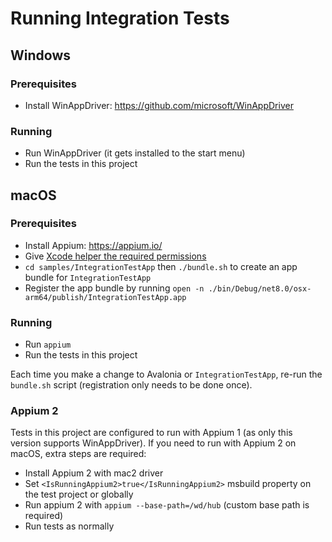 # Running Integration Tests

## Windows

### Prerequisites

- Install WinAppDriver: https://github.com/microsoft/WinAppDriver

### Running

- Run WinAppDriver (it gets installed to the start menu)
- Run the tests in this project

## macOS

### Prerequisites

- Install Appium: https://appium.io/
- Give [Xcode helper the required permissions](https://apple.stackexchange.com/questions/334008)
- `cd samples/IntegrationTestApp` then `./bundle.sh` to create an app bundle for `IntegrationTestApp`
- Register the app bundle by running `open -n ./bin/Debug/net8.0/osx-arm64/publish/IntegrationTestApp.app` 

### Running

- Run `appium`
- Run the tests in this project

Each time you make a change to Avalonia or `IntegrationTestApp`, re-run the `bundle.sh` script (registration only needs to be done once).

### Appium 2

Tests in this project are configured to run with Appium 1 (as only this version supports WinAppDriver).
If you need to run with Appium 2 on macOS, extra steps are required:
- Install Appium 2 with mac2 driver
- Set `<IsRunningAppium2>true</IsRunningAppium2>` msbuild property on the test project or globally
- Run appium 2 with `appium --base-path=/wd/hub` (custom base path is required)
- Run tests as normally

